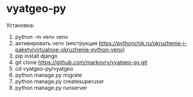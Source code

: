 # vyatgeo-py
Установка:

1. python -m venv venv
2. активировать venv (инструкция https://pythonchik.ru/okruzhenie-i-pakety/virtualnoe-okruzhenie-python-venv)
3. pip install django
4. git clone https://github.com/markovrv/vyatgeo-py.git
5. cd vyatgeo-py/vyatgeo
6. python manage.py migrate
7. python manage.py createsuperuser
8. python manage.py runserver
